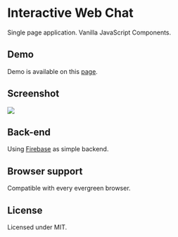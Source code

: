 # Interactive Web Chat

Single page application. Vanilla JavaScript Components.

## Demo
Demo is available on this [page](https://heysafronov.github.io/mangosteen-chat/dist/index.html).

## Screenshot
<img src="https://raw.githubusercontent.com/heysafronov/mangosteen-chat/master/assets/img/mangosteen-chat.png">

## Back-end
Using [Firebase](https://firebase.google.com/) as simple backend.

## Browser support
Compatible with every evergreen browser.

## License
Licensed under MIT.